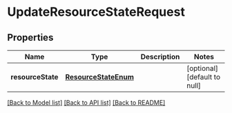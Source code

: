 # UpdateResourceStateRequest
## Properties

Name | Type | Description | Notes
------------ | ------------- | ------------- | -------------
**resourceState** | [**ResourceStateEnum**](ResourceStateEnum.md) |  | [optional] [default to null]

[[Back to Model list]](../README.md#documentation-for-models) [[Back to API list]](../README.md#documentation-for-api-endpoints) [[Back to README]](../README.md)

